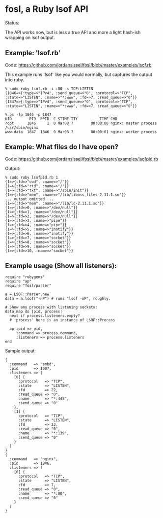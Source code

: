 # fosl, a Ruby lsof API

Status:

The API works now, but is less a true API and more a light hash-ish wrapping on
lsof output.

## Example: 'lsof.rb'

Code: <https://github.com/jordansissel/fosl/blob/master/examples/lsof.rb>

This example runs 'lsof' like you would normally, but captures the output into
ruby.

    % sudo ruby lsof.rb -i :80 -s TCP:LISTEN
    {1846=>{:type=>"IPv4", :send_queue=>"0", :protocol=>"TCP", :state=>"LISTEN", :name=>"*:www", :fd=>7, :read_queue=>"0"}}
    {1847=>{:type=>"IPv4", :send_queue=>"0", :protocol=>"TCP", :state=>"LISTEN", :name=>"*:www", :fd=>7, :read_queue=>"0"}}

    % ps -fp 1846 -p 1847
    UID        PID  PPID  C STIME TTY          TIME CMD
    root      1846     1  0 Mar08 ?        00:00:00 nginx: master process /usr/sbin/nginx
    www-data  1847  1846  0 Mar08 ?        00:00:01 nginx: worker process

## Example: What files do I have open?

Code: <https://github.com/jordansissel/fosl/blob/master/examples/lsofpid.rb>

Output:

    % sudo ruby lsofpid.rb 1
    {1=>{:fd=>"cwd", :name=>"/"}}
    {1=>{:fd=>"rtd", :name=>"/"}}
    {1=>{:fd=>"txt", :name=>"/sbin/init"}}
    {1=>{:fd=>"mem", :name=>"/lib/libnss_files-2.11.1.so"}}
    ... output omitted ...
    {1=>{:fd=>"mem", :name=>"/lib/ld-2.11.1.so"}}
    {1=>{:fd=>0, :name=>"/dev/null"}}
    {1=>{:fd=>1, :name=>"/dev/null"}}
    {1=>{:fd=>2, :name=>"/dev/null"}}
    {1=>{:fd=>3, :name=>"pipe"}}
    {1=>{:fd=>4, :name=>"pipe"}}
    {1=>{:fd=>5, :name=>"inotify"}}
    {1=>{:fd=>6, :name=>"inotify"}}
    {1=>{:fd=>7, :name=>"socket"}}
    {1=>{:fd=>8, :name=>"socket"}}
    {1=>{:fd=>9, :name=>"socket"}}
    {1=>{:fd=>10, :name=>"socket"}}


## Example usage (Show all listeners):

    require "rubygems" 
    require "ap" 
    require "fosl/parser" 

    a = LSOF::Parser.new 
    data = a.lsof("-nP") # runs "lsof -nP", roughly.

    # Show any process with listening sockets:
    data.map do |pid, process|
      next if process.listeners.empty?
      # 'process' here is an instance of LSOF::Process

      ap :pid => pid,
         :command => process.command,
         :listeners => process.listeners
    end
  
Sample output:

    {
      :command   => "smbd",
      :pid       => 1007,
      :listeners => [
        [0] {
          :protocol   => "TCP",
          :state      => "LISTEN",
          :fd         => 22,
          :read_queue => "0",
          :name       => "*:445",
          :send_queue => "0"
        },
        [1] {
          :protocol   => "TCP",
          :state      => "LISTEN",
          :fd         => 23,
          :read_queue => "0",
          :name       => "*:139",
          :send_queue => "0"
        }
      ]
    }
    {
      :command   => "nginx",
      :pid       => 1846,
      :listeners => [
        [0] {
          :protocol   => "TCP",
          :state      => "LISTEN",
          :fd         => 7,
          :read_queue => "0",
          :name       => "*:80",
          :send_queue => "0"
        }
      ]
    }

